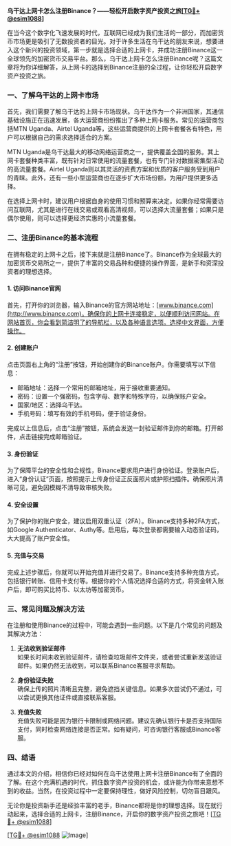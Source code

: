 **乌干达上网卡怎么注册Binance？——轻松开启数字资产投资之旅[[TG💪+ @esim1088](https://t.me/s/esim1088)]**

在当今这个数字化飞速发展的时代，互联网已经成为我们生活的一部分，而加密货币市场更是吸引了无数投资者的目光。对于许多生活在乌干达的朋友来说，想要进入这个新兴的投资领域，第一步就是选择合适的上网卡，并成功注册Binance这一全球领先的加密货币交易平台。那么，乌干达上网卡怎么注册Binance呢？这篇文章将为你详细解答，从上网卡的选择到Binance注册的全过程，让你轻松开启数字资产投资之旅。

### 一、了解乌干达的上网卡市场

首先，我们需要了解乌干达的上网卡市场现状。乌干达作为一个非洲国家，其通信基础设施正在迅速发展，各大运营商纷纷推出了多种上网卡服务。常见的运营商包括MTN Uganda、Airtel Uganda等，这些运营商提供的上网卡套餐各有特色，用户可以根据自己的需求选择适合的方案。

MTN Uganda是乌干达最大的移动网络运营商之一，提供覆盖全国的服务。其上网卡套餐种类丰富，既有针对日常使用的流量套餐，也有专门针对数据密集型活动的高流量套餐。Airtel Uganda则以其灵活的资费方案和优质的客户服务受到用户的青睐。此外，还有一些小型运营商也在逐步扩大市场份额，为用户提供更多选择。

在选择上网卡时，建议用户根据自身的使用习惯和预算来决定。如果你经常需要访问互联网，尤其是进行在线交易或观看高清视频，可以选择大流量套餐；如果只是偶尔使用，则可以选择更经济实惠的小流量套餐。

### 二、注册Binance的基本流程

在拥有稳定的上网卡之后，接下来就是注册Binance了。Binance作为全球最大的加密货币交易所之一，提供了丰富的交易品种和便捷的操作界面，是新手和资深投资者的理想选择。

#### 1. 访问Binance官网

首先，打开你的浏览器，输入Binance的官方网站地址：[www.binance.com](http://www.binance.com)。确保你的上网卡连接稳定，以便顺利访问网站。在网站首页，你会看到简洁明了的导航栏，以及各种语言选项。选择中文界面，方便操作。

#### 2. 创建账户

点击页面右上角的“注册”按钮，开始创建你的Binance账户。你需要填写以下信息：

- 邮箱地址：选择一个常用的邮箱地址，用于接收重要通知。
- 密码：设置一个强密码，包含字母、数字和特殊字符，以确保账户安全。
- 国家/地区：选择乌干达。
- 手机号码：填写有效的手机号码，便于验证身份。

完成以上信息后，点击“注册”按钮，系统会发送一封验证邮件到你的邮箱。打开邮件，点击链接完成邮箱验证。

#### 3. 身份验证

为了保障平台的安全性和合规性，Binance要求用户进行身份验证。登录账户后，进入“身份认证”页面，按照提示上传身份证正反面照片或护照扫描件。确保照片清晰可见，避免因模糊不清导致审核失败。

#### 4. 安全设置

为了保护你的账户安全，建议启用双重认证（2FA）。Binance支持多种2FA方式，如Google Authenticator、Authy等。启用后，每次登录都需要输入动态验证码，大大提高了账户安全性。

#### 5. 充值与交易

完成上述步骤后，你就可以开始充值并进行交易了。Binance支持多种充值方式，包括银行转账、信用卡支付等。根据你的个人情况选择合适的方式，将资金转入账户后，即可购买比特币、以太坊等加密货币。

### 三、常见问题及解决方法

在注册和使用Binance的过程中，可能会遇到一些问题。以下是几个常见的问题及其解决方法：

1. **无法收到验证邮件**  
   如果长时间未收到验证邮件，请检查垃圾邮件文件夹，或者尝试重新发送验证邮件。如果仍然无法收到，可以联系Binance客服寻求帮助。

2. **身份验证失败**  
   确保上传的照片清晰且完整，避免遮挡关键信息。如果多次尝试仍不通过，可以尝试更换其他证件或直接联系客服。

3. **充值失败**  
   充值失败可能是因为银行卡限制或网络问题。建议先确认银行卡是否支持国际支付，同时检查网络连接是否正常。如有疑问，可咨询银行客服或Binance客服。

### 四、结语

通过本文的介绍，相信你已经对如何在乌干达使用上网卡注册Binance有了全面的了解。在这个充满机遇的时代，抓住数字资产投资的机会，或许能为你带来意想不到的收益。当然，在投资过程中一定要保持理性，做好风险控制，切勿盲目跟风。

无论你是投资新手还是经验丰富的老手，Binance都将是你的理想选择。现在就行动起来，选择合适的上网卡，注册Binance，开启你的数字资产投资之旅吧！[[TG💪+ @esim1088](https://t.me/s/esim1088)]

[[TG💪+ @esim1088](https://t.me/s/esim1088) ![Image](https://i.postimg.cc/4NQfJmqS/Snipaste-2025-05-13-00-14-12.png)]